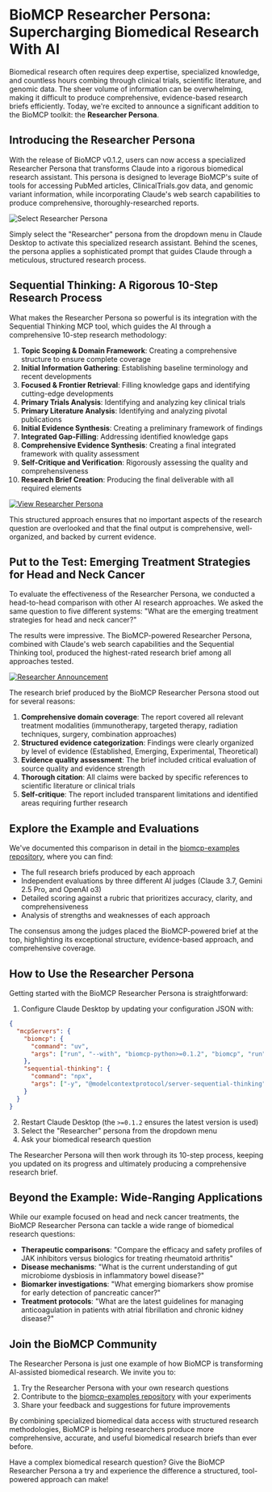 # BioMCP Researcher Persona: Supercharging Biomedical Research With AI

Biomedical research often requires deep expertise, specialized knowledge, and
countless hours combing through clinical trials, scientific literature, and
genomic data. The sheer volume of information can be overwhelming, making it
difficult to produce comprehensive, evidence-based research briefs efficiently.
Today, we're excited to announce a significant addition to the BioMCP toolkit:
the **Researcher Persona**.

## Introducing the Researcher Persona

With the release of BioMCP v0.1.2, users can now access a specialized
Researcher Persona that transforms Claude into a rigorous biomedical research
assistant. This persona is designed to leverage BioMCP's suite of tools for
accessing PubMed articles, ClinicalTrials.gov data, and genomic variant
information, while incorporating Claude's web search capabilities to produce
comprehensive, thoroughly-researched reports.

![Select Researcher Persona](./images/researcher-drop-down.png)

Simply select the "Researcher" persona from the dropdown menu in Claude Desktop
to activate this specialized research assistant. Behind the scenes, the persona
applies a sophisticated prompt that guides Claude through a meticulous,
structured research process.

## Sequential Thinking: A Rigorous 10-Step Research Process

What makes the Researcher Persona so powerful is its integration with the
Sequential Thinking MCP tool, which guides the AI through a comprehensive
10-step research methodology:

1. **Topic Scoping & Domain Framework**: Creating a comprehensive structure to
   ensure complete coverage
2. **Initial Information Gathering**: Establishing baseline terminology and
   recent developments
3. **Focused & Frontier Retrieval**: Filling knowledge gaps and identifying
   cutting-edge developments
4. **Primary Trials Analysis**: Identifying and analyzing key clinical trials
5. **Primary Literature Analysis**: Identifying and analyzing pivotal
   publications
6. **Initial Evidence Synthesis**: Creating a preliminary framework of findings
7. **Integrated Gap-Filling**: Addressing identified knowledge gaps
8. **Comprehensive Evidence Synthesis**: Creating a final integrated framework
   with quality assessment
9. **Self-Critique and Verification**: Rigorously assessing the quality and
   comprehensiveness
10. **Research Brief Creation**: Producing the final deliverable with all
    required elements

[![View Researcher Persona](./images/researcher-prompt.png)](https://github.com/genomoncology/biomcp/blob/main/src/biomcp/resources/researcher.md)

This structured approach ensures that no important aspects of the research
question are overlooked and that the final output is comprehensive,
well-organized, and backed by current evidence.

## Put to the Test: Emerging Treatment Strategies for Head and Neck Cancer

To evaluate the effectiveness of the Researcher Persona, we conducted a
head-to-head comparison with other AI research approaches. We asked the same
question to five different systems: "What are the emerging treatment strategies
for head and neck cancer?"

The results were impressive. The BioMCP-powered Researcher Persona, combined
with Claude's web search capabilities and the Sequential Thinking tool,
produced the highest-rated research brief among all approaches tested.

[![Researcher Announcement](./images/researcher-announce.png)](https://github.com/genomoncology/biomcp-examples#researcher-announcement)

The research brief produced by the BioMCP Researcher Persona stood out for
several reasons:

1. **Comprehensive domain coverage**: The report covered all relevant treatment
   modalities (immunotherapy, targeted therapy, radiation techniques, surgery,
   combination approaches)
2. **Structured evidence categorization**: Findings were clearly organized by
   level of evidence (Established, Emerging, Experimental, Theoretical)
3. **Evidence quality assessment**: The brief included critical evaluation of
   source quality and evidence strength
4. **Thorough citation**: All claims were backed by specific references to
   scientific literature or clinical trials
5. **Self-critique**: The report included transparent limitations and
   identified areas requiring further research

## Explore the Example and Evaluations

We've documented this comparison in detail in
the [biomcp-examples repository](https://github.com/genomoncology/biomcp-examples),
where you can find:

- The full research briefs produced by each approach
- Independent evaluations by three different AI judges (Claude 3.7, Gemini 2.5
  Pro, and OpenAI o3)
- Detailed scoring against a rubric that prioritizes accuracy, clarity, and
  comprehensiveness
- Analysis of strengths and weaknesses of each approach

The consensus among the judges placed the BioMCP-powered brief at the top,
highlighting its exceptional structure, evidence-based approach, and
comprehensive coverage.

## How to Use the Researcher Persona

Getting started with the BioMCP Researcher Persona is straightforward:

1. Configure Claude Desktop by updating your configuration JSON with:

```json
{
  "mcpServers": {
    "biomcp": {
      "command": "uv",
      "args": ["run", "--with", "biomcp-python>=0.1.2", "biomcp", "run"]
    },
    "sequential-thinking": {
      "command": "npx",
      "args": ["-y", "@modelcontextprotocol/server-sequential-thinking"]
    }
  }
}
```

2. Restart Claude Desktop (the `>=0.1.2` ensures the latest version is used)
3. Select the "Researcher" persona from the dropdown menu
4. Ask your biomedical research question

The Researcher Persona will then work through its 10-step process, keeping you
updated on its progress and ultimately producing a comprehensive research
brief.

## Beyond the Example: Wide-Ranging Applications

While our example focused on head and neck cancer treatments, the BioMCP
Researcher Persona can tackle a wide range of biomedical research questions:

- **Therapeutic comparisons**: "Compare the efficacy and safety profiles of JAK
  inhibitors versus biologics for treating rheumatoid arthritis"
- **Disease mechanisms**: "What is the current understanding of gut microbiome
  dysbiosis in inflammatory bowel disease?"
- **Biomarker investigations**: "What emerging biomarkers show promise for
  early detection of pancreatic cancer?"
- **Treatment protocols**: "What are the latest guidelines for managing
  anticoagulation in patients with atrial fibrillation and chronic kidney
  disease?"

## Join the BioMCP Community

The Researcher Persona is just one example of how BioMCP is transforming
AI-assisted biomedical research. We invite you to:

1. Try the Researcher Persona with your own research questions
2. Contribute to
   the [biomcp-examples repository](https://github.com/genomoncology/biomcp-examples)
   with your experiments
3. Share your feedback and suggestions for future improvements

By combining specialized biomedical data access with structured research
methodologies, BioMCP is helping researchers produce more comprehensive,
accurate, and useful biomedical research briefs than ever before.

Have a complex biomedical research question? Give the BioMCP Researcher Persona
a try and experience the difference a structured, tool-powered approach can
make!
